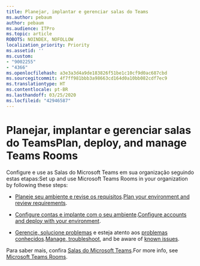 ```yaml
---
title: Planejar, implantar e gerenciar salas do Teams
ms.author: pebaum
author: pebaum
ms.audience: ITPro
ms.topic: article
ROBOTS: NOINDEX, NOFOLLOW
localization_priority: Priority
ms.assetid: ''
ms.custom:
- "9002255"
- "4366"
ms.openlocfilehash: a3e3a3d4a9de183826f51be1c10cf9d0ac687cbd
ms.sourcegitcommit: 4f7ff981bbb3a98663cd164d0a10bb082cdf7ec9
ms.translationtype: HT
ms.contentlocale: pt-BR
ms.lasthandoff: 03/25/2020
ms.locfileid: "42946587"
---
```

# <a name="plan-deploy-and-manage-teams-rooms"></a><span data-ttu-id="e5da1-102">Planejar, implantar e gerenciar salas do Teams</span><span class="sxs-lookup"><span data-stu-id="e5da1-102">Plan, deploy, and manage Teams Rooms</span></span>

<span data-ttu-id="e5da1-103">Configure e use as Salas do Microsoft Teams em sua organização seguindo estas etapas:</span><span class="sxs-lookup"><span data-stu-id="e5da1-103">Set up and use Microsoft Teams Rooms in your organization by following these steps:</span></span> 

- <span data-ttu-id="e5da1-104">[Planeje seu ambiente e revise os requisitos](https://docs.microsoft.com/microsoftteams/rooms/rooms-plan).</span><span class="sxs-lookup"><span data-stu-id="e5da1-104">[Plan your environment and review requirements](https://docs.microsoft.com/microsoftteams/rooms/rooms-plan).</span></span>

- <span data-ttu-id="e5da1-105">[Configure contas e implante com o seu ambiente](https://docs.microsoft.com/microsoftteams/rooms/rooms-deploy).</span><span class="sxs-lookup"><span data-stu-id="e5da1-105">[Configure accounts and deploy with your environment](https://docs.microsoft.com/microsoftteams/rooms/rooms-deploy).</span></span>

- <span data-ttu-id="e5da1-106">[Gerencie, solucione problemas](https://docs.microsoft.com/microsoftteams/rooms/rooms-manage#troubleshooting) e esteja atento aos [problemas conhecidos](https://docs.microsoft.com/microsoftteams/rooms/known-issues).</span><span class="sxs-lookup"><span data-stu-id="e5da1-106">[Manage, troubleshoot](https://docs.microsoft.com/microsoftteams/rooms/rooms-manage#troubleshooting), and be aware of [known issues](https://docs.microsoft.com/microsoftteams/rooms/known-issues).</span></span> 

<span data-ttu-id="e5da1-107">Para saber mais, confira [Salas do Microsoft Teams](https://docs.microsoft.com/microsoftteams/rooms/).</span><span class="sxs-lookup"><span data-stu-id="e5da1-107">For more info, see [Microsoft Teams Rooms](https://docs.microsoft.com/microsoftteams/rooms/).</span></span>
